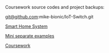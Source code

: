 Coursework source codes and project backups:

git@github.com:mike-bionic/IoT-Switch.git

[Smart Home System](https://github.com/mike-bionic/IoT-Switch)

[Mini separate examples](https://github.com/mike-bionic/mini-blockchain)

[Coursework](https://github.com/mike-bionic/blockchain_security_coursework)